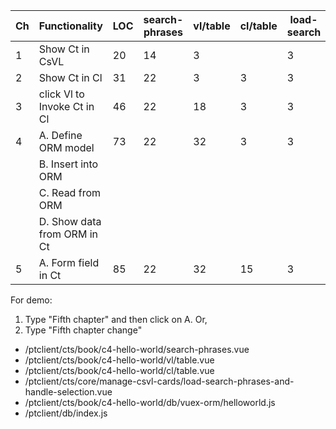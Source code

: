 | Ch  | Functionality               | LOC | search-phrases | vl/table | cl/table | load-search | orm/helloworld | database/index |
| --- | --------------------------- | --- | -------------- | -------- | -------- | ----------- | -------------- | -------------- |
| 1   | Show Ct in CsVL             | 20  | 14             | 3        |          | 3           |                |
| 2   | Show Ct in Cl               | 31  | 22             | 3        | 3        | 3           |                |
| 3   | click Vl to Invoke Ct in Cl | 46  | 22             | 18       | 3        | 3           |                |
| 4   | A. Define ORM model         | 73  | 22             | 32       | 3        | 3           | 11             | 2              |
|     | B. Insert into ORM          |     |                |          |          |             |                |
|     | C. Read from ORM            |     |                |          |          |             |                |
|     | D. Show data from ORM in Ct |     |                |          |          |             |                |
| 5   | A. Form field in Ct         | 85  | 22             | 32       | 15       | 3           | 11             | 2              |

For demo:

1. Type "Fifth chapter" and then click on A. Or,
2. Type "Fifth chapter change"

- /ptclient/cts/book/c4-hello-world/search-phrases.vue
- /ptclient/cts/book/c4-hello-world/vl/table.vue
- /ptclient/cts/book/c4-hello-world/cl/table.vue
- /ptclient/cts/core/manage-csvl-cards/load-search-phrases-and-handle-selection.vue
- /ptclient/cts/book/c4-hello-world/db/vuex-orm/helloworld.js
- /ptclient/db/index.js
